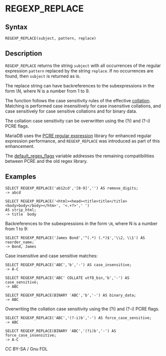 
# REGEXP_REPLACE

## Syntax


```
REGEXP_REPLACE(subject, pattern, replace)
```

## Description


`REGEXP_REPLACE` returns the string `subject` with all occurrences of the regular expression `pattern` replaced by the string `replace`. If no occurrences are found, then `subject` is returned as is.


The replace string can have backreferences to the subexpressions in the form \N, where N is a number from 1 to 9.


The function follows the case sensitivity rules of the effective [collation](../../../../../data-types/string-data-types/character-sets/README.md). Matching is performed case insensitively for case insensitive collations, and case sensitively for case sensitive collations and for binary data.


The collation case sensitivity can be overwritten using the (?i) and (?-i) PCRE flags.


MariaDB uses the [PCRE regular expression](pcre.md) library for enhanced regular expression performance, and `REGEXP_REPLACE` was introduced as part of this enhancement.


The [default_regex_flags](../../../../../../server-usage/replication-cluster-multi-master/optimization-and-tuning/system-variables/server-system-variables.md#default_regex_flags) variable addresses the remaining compatibilities between PCRE and the old regex library.


## Examples


```
SELECT REGEXP_REPLACE('ab12cd','[0-9]','') AS remove_digits;
-> abcd

SELECT REGEXP_REPLACE('<html><head><title>title</title><body>body</body></htm>', '<.+?>',' ')
AS strip_html;
-> title  body
```

Backreferences to the subexpressions in the form `\N`, where N is a number from 1 to 9:


```
SELECT REGEXP_REPLACE('James Bond','^(.*) (.*)$','\\2, \\1') AS reorder_name;
-> Bond, James
```

Case insensitive and case sensitive matches:


```
SELECT REGEXP_REPLACE('ABC','b','-') AS case_insensitive;
-> A-C

SELECT REGEXP_REPLACE('ABC' COLLATE utf8_bin,'b','-') AS case_sensitive;
-> ABC

SELECT REGEXP_REPLACE(BINARY 'ABC','b','-') AS binary_data;
-> ABC
```

Overwriting the collation case sensitivity using the (?i) and (?-i) PCRE flags.


```
SELECT REGEXP_REPLACE('ABC','(?-i)b','-') AS force_case_sensitive;
-> ABC

SELECT REGEXP_REPLACE(BINARY 'ABC','(?i)b','-') AS force_case_insensitive;
-> A-C
```


CC BY-SA / Gnu FDL

